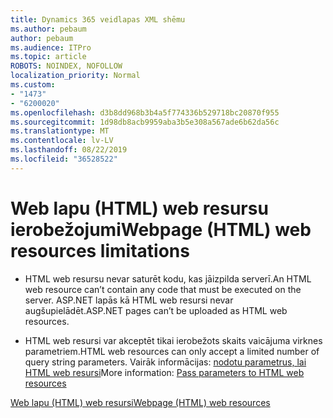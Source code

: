 ```yaml
---
title: Dynamics 365 veidlapas XML shēmu
ms.author: pebaum
author: pebaum
ms.audience: ITPro
ms.topic: article
ROBOTS: NOINDEX, NOFOLLOW
localization_priority: Normal
ms.custom:
- "1473"
- "6200020"
ms.openlocfilehash: d3b8dd968b3b4a5f774336b529718bc20870f955
ms.sourcegitcommit: 1d98db8acb9959aba3b5e308a567ade6b62da56c
ms.translationtype: MT
ms.contentlocale: lv-LV
ms.lasthandoff: 08/22/2019
ms.locfileid: "36528522"
---
```

# <a name="webpage-html-web-resources-limitations"></a><span data-ttu-id="2b947-102">Web lapu (HTML) web resursu ierobežojumi</span><span class="sxs-lookup"><span data-stu-id="2b947-102">Webpage (HTML) web resources limitations</span></span>

* <span data-ttu-id="2b947-103">HTML web resursu nevar saturēt kodu, kas jāizpilda serverī.</span><span class="sxs-lookup"><span data-stu-id="2b947-103">An HTML web resource can’t contain any code that must be executed on the server.</span></span> <span data-ttu-id="2b947-104">ASP.NET lapās kā HTML web resursi nevar augšupielādēt.</span><span class="sxs-lookup"><span data-stu-id="2b947-104">ASP.NET pages can’t be uploaded as HTML web resources.</span></span>

* <span data-ttu-id="2b947-105">HTML web resursi var akceptēt tikai ierobežots skaits vaicājuma virknes parametriem.</span><span class="sxs-lookup"><span data-stu-id="2b947-105">HTML web resources can only accept a limited number of query string parameters.</span></span> <span data-ttu-id="2b947-106">Vairāk informācijas: [nodotu parametrus, lai HTML web resursi](https://docs.microsoft.com/dynamics365/customer-engagement/developer/webpage-html-web-resources#BKMK_PassingParametersToWebResources)</span><span class="sxs-lookup"><span data-stu-id="2b947-106">More information: [Pass parameters to HTML web resources](https://docs.microsoft.com/dynamics365/customer-engagement/developer/webpage-html-web-resources#BKMK_PassingParametersToWebResources)</span></span>

[<span data-ttu-id="2b947-107">Web lapu (HTML) web resursi</span><span class="sxs-lookup"><span data-stu-id="2b947-107">Webpage (HTML) web resources</span></span>](https://docs.microsoft.com/dynamics365/customer-engagement/developer/webpage-html-web-resources)
